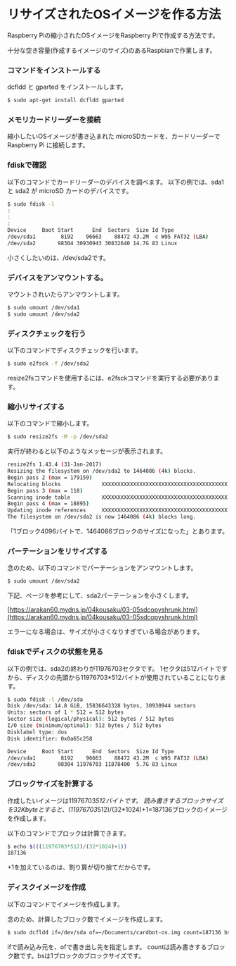 # リサイズされたOSイメージを作る方法

Raspberry Piの縮小されたOSイメージをRaspberry Piで作成する方法です。

十分な空き容量(作成するイメージのサイズ)のあるRaspbianで作業します。

### コマンドをインストールする

dcfldd と gparted をインストールします。

```bash
$ sudo apt-get install dcfldd gparted
```

### メモリカードリーダーを接続

縮小したいOSイメージが書き込まれた microSDカードを、カードリーダーで Raspberry Pi に接続します。

### fdiskで確認

以下のコマンドでカードリーダーのデバイスを調べます。
以下の例では、sda1 と sda2 が microSD カードのデバイスです。

```bash
$ sudo fdisk -l
:
:
:
Device     Boot Start      End  Sectors  Size Id Type
/dev/sda1        8192    96663    88472 43.2M  c W95 FAT32 (LBA)
/dev/sda2       98304 30930943 30832640 14.7G 83 Linux
```

小さくしたいのは、/dev/sda2です。

### デバイスをアンマウントする。

マウントされいたらアンマウントします。

```bash
$ sudo umount /dev/sda1
$ sudo umount /dev/sda2
```

### ディスクチェックを行う

以下のコマンドでディスクチェックを行います。

```bash
$ sudo e2fsck -f /dev/sda2
```

resize2fsコマンドを使用するには、e2fsckコマンドを実行する必要があります。

### 縮小リサイズする

以下のコマンドで縮小します。

```bash
$ sudo resize2fs -M -p /dev/sda2
```

実行が終わると以下のようなメッセージが表示されます。

```bash
resize2fs 1.43.4 (31-Jan-2017)
Resizing the filesystem on /dev/sda2 to 1464086 (4k) blocks.
Begin pass 2 (max = 179159)
Relocating blocks             XXXXXXXXXXXXXXXXXXXXXXXXXXXXXXXXXXXXXXXX
Begin pass 3 (max = 118)
Scanning inode table          XXXXXXXXXXXXXXXXXXXXXXXXXXXXXXXXXXXXXXXX
Begin pass 4 (max = 18895)
Updating inode references     XXXXXXXXXXXXXXXXXXXXXXXXXXXXXXXXXXXXXXXX
The filesystem on /dev/sda2 is now 1464086 (4k) blocks long.
```

「1ブロック4096バイトで、1464086ブロックのサイズになった」とあります。

### パーテーションをリサイズする

念のため、以下のコマンドでパーテーションをアンマウントします。

```bash
$ sudo umount /dev/sda2
```

下記、ページを参考にして、sda2パーテーションを小さくします。

[https://arakan60.mydns.jp/04kousaku/03-05sdcopyshrunk.html](https://arakan60.mydns.jp/04kousaku/03-05sdcopyshrunk.html)

エラーになる場合は、サイズが小さくなりすぎている場合があります。

### fdiskでディスクの状態を見る

以下の例では、sda2の終わりが11976703セクタです。
1セクタは512バイトですから、ディスクの先頭から11976703*512バイトが使用されていることになります。

```bash
$ sudo fdisk -l /dev/sda
Disk /dev/sda: 14.8 GiB, 15836643328 bytes, 30930944 sectors
Units: sectors of 1 * 512 = 512 bytes
Sector size (logical/physical): 512 bytes / 512 bytes
I/O size (minimum/optimal): 512 bytes / 512 bytes
Disklabel type: dos
Disk identifier: 0x0a65c258

Device     Boot Start      End  Sectors  Size Id Type
/dev/sda1        8192    96663    88472 43.2M  c W95 FAT32 (LBA)
/dev/sda2       98304 11976703 11878400  5.7G 83 Linux
```

### ブロックサイズを計算する

作成したいイメージは11976703*512バイトです。
読み書きするブロックサイズを32Kbyteとすると、(11976703*512)/(32*1024)+1=187136ブロックのイメージを作成します。

以下のコマンドでブロックは計算できます。

```bash
$ echo $(((11976703*512)/(32*1024)+1))
187136
```

+1を加えているのは、割り算が切り捨てだからです。

### ディスクイメージを作成

以下のコマンドでイメージを作成します。

念のため、計算したブロック数でイメージを作成します。

```bash
$ sudo dcfldd if=/dev/sda of=~/Documents/cardbot-os.img count=187136 bs=32k
```

ifで読み込み元を、ofで書き出し先を指定します。
countは読み書きするブロック数です。bsは1ブロックのブロックサイズです。
